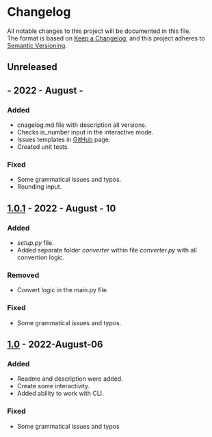 # Changelog
All notable changes to this project will be documented in this file.  
The format is based on [Keep a Changelog](https://keepachangelog.com/en/1.0.0/),
and this project adheres to [Semantic Versioning](https://semver.org/spec/v2.0.0.html).


## Unreleased
##  - 2022 - August - 

### Added
- cnagelog.md file with description all versions.
- Checks is_number input in the interactive mode.
- Issues templates in [GitHub](https://github.com/MariaMaximova/convert_temp/issues/new/choose) page.
- Created unit tests.

### Fixed
- Some grammatical issues and typos.
- Rounding input.


## [1.0.1](https://github.com/MariaMaximova/convert_temp/tree/v1.0.1) - 2022 - August - 10
### Added
- *setup.py* file.
- Added separate folder *converter* within file *converter.py* with all convertion logic.

### Removed
- Convert logic in the main.py file.

### Fixed
- Some grammatical issues and typos.


## [1.0](https://github.com/MariaMaximova/convert_temp/tree/v1.0) - 2022-August-06
### Added
- Readme and description were added.
- Create some interactivity.
- Added ability to work with CLI.

### Fixed
- Some grammatical issues and typos





